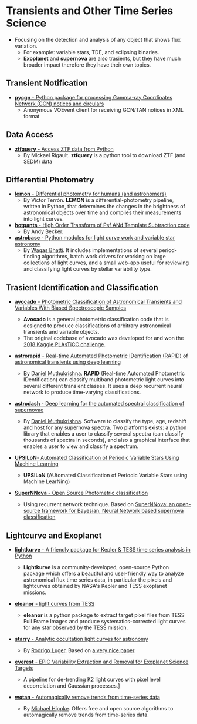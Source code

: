 # Transients and Other Time Series Science

* Focusing on the detection and analysis of any object that shows flux variation.
    - For example: variable stars, TDE, and eclipsing binaries.
    - **Exoplanet** and **supernova** are also trasients, but they have much broader impact therefore they have their own topics.

## Transient Notification

- [__pycgn__ - Python package for processing Gamma-ray Coordinates Network (GCN) notices and circulars ](https://github.com/lpsinger/pygcn)
    * Anonymous VOEvent client for receiving GCN/TAN notices in XML format

## Data Access

- [__ztfquery__ - Access ZTF data from Python](https://github.com/MickaelRigault/ztfquery)
    * By Mickael Rigault. __ztfquery__ is a python tool to download ZTF (and SEDM) data

## Differential Photometry

- [__lemon__ - Differential photometry for humans (and astronomers)](https://github.com/vterron/lemon)
    * By Víctor Terrón. __LEMON__ is a differential-photometry pipeline, written in Python, that determines the changes in the brightness of astronomical objects over time and compiles their measurements into light curves.
- [__hotpants__ - High Order Transform of Psf ANd Template Subtraction code](https://github.com/acbecker/hotpants)
    * By Andy Becker.
- [__astrobase__ - Python modules for light curve work and variable star astronomy](https://github.com/waqasbhatti/astrobase)
    * By [Waqas Bhatti](https://wbhatti.org/). It includes implementations of several period-finding algorithms, batch work drivers for working on large collections of light curves, and a small web-app useful for reviewing and classifying light curves by stellar variability type.

## Trasient Identification and Classification

- [__avocado__ - Photometric Classification of Astronomical Transients and Variables With Biased Spectroscopic Samples](https://github.com/kboone/avocado)
    * __Avocado__ is a general photometric classification code that is designed to produce classifications of arbitrary astronomical transients and variable objects. 
    * The original codebase of avocado was developed for and won the [2018 Kaggle PLAsTiCC challenge](https://www.kaggle.com/c/PLAsTiCC-2018). 

- [__astrorapid__ - Real-time Automated Photometric IDentification (RAPID) of astronomical transients using deep learning](https://github.com/daniel-muthukrishna/astrorapid)
    * By [Daniel Muthukrishna](http://www.danielmuthukrishna.com/). __RAPID__ (Real-time Automated Photometric IDentification) can classify multiband photometric light curves into several different transient classes. It uses a deep recurrent neural network to produce time-varying classifications.

- [__astrodash__ - Deep learning for the automated spectral classification of supernovae](https://github.com/daniel-muthukrishna/astrodash)
    * By [Daniel Muthukrishna](http://www.danielmuthukrishna.com/). Software to classify the type, age, redshift and host for any supernova spectra. Two platforms exists: a python library that enables a user to classify several spectra (can classify thousands of spectra in seconds), and also a graphical interface that enables a user to view and classify a spectrum. 

- [__UPSILoN__- Automated Classification of Periodic Variable Stars Using Machine Learning](https://github.com/dwkim78/upsilon)
    * __UPSILoN__ (AUtomated Classification of Periodic Variable Stars using MachIne LearNing)

- [__SuperNNova__ - Open Source Photometric classification](https://github.com/supernnova/SuperNNova/)
    * Using recurrent network technique. Based on [SuperNNova: an open-source framework for Bayesian, Neural Network based supernova classification](https://arxiv.org/abs/1901.06384)

## Lightcurve and Exoplanet

- [__lightkurve__ - A friendly package for Kepler & TESS time series analysis in Python](https://github.com/KeplerGO/lightkurve)
    * __Lightkurve__ is a community-developed, open-source Python package which offers a beautiful and user-friendly way to analyze astronomical flux time series data, in particular the pixels and lightcurves obtained by NASA's Kepler and TESS exoplanet missions.

- [__eleanor__ - light curves from TESS](https://github.com/afeinstein20/eleanor)
    * __eleanor__ is a python package to extract target pixel files from TESS Full Frame Images and produce systematics-corrected light curves for any star observed by the TESS mission.

- [__starry__ - Analytic occultation light curves for astronomy](https://github.com/rodluger/starry)
    * By [Rodrigo Luger](https://rodluger.github.io/). Based on [a very nice paper](https://docs.google.com/viewer?url=https://github.com/rodluger/starry/raw/master-pdf/tex/starry.pdf)

- [__everest__ - EPIC Variability Extraction and Removal for Exoplanet Science Targets](https://github.com/rodluger/everest)
    * A pipeline for de-trending K2 light curves with pixel level decorrelation and Gaussian processes.]

- [__wotan__ - Automagically remove trends from time-series data](https://github.com/hippke/wotan)
    * By [Michael Hippke](http://www.jaekle.info/). Offers free and open source algorithms to automagically remove trends from time-series data.
